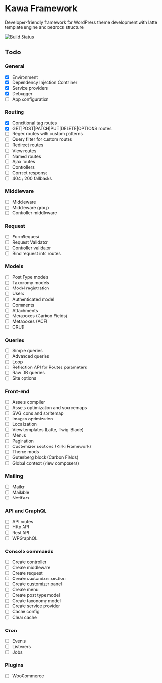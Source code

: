 # Kawa Framework

Developer-friendly framework for WordPress theme development with latte template engine and bedrock structure

[![Build Status](https://app.travis-ci.com/czernika/kawa.svg?token=dnoAxtq1npfjzQ8rFLq7&branch=master)](https://app.travis-ci.com/czernika/kawa)

## Todo

### General

- [x] Environment
- [x] Dependency Injection Container
- [x] Service providers
- [x] Debugger
- [ ] App configuration

### Routing

- [x] Conditional tag routes
- [x] GET|POST|PATCH|PUT|DELETE|OPTIONS routes
- [ ] Regex routes with custom patterns
- [ ] Query filter for custom routes
- [ ] Redirect routes
- [ ] View routes
- [ ] Named routes
- [ ] Ajax routes
- [ ] Controllers
- [ ] Correct response
- [ ] 404 / 200 fallbacks

### Middleware

- [ ] Middleware
- [ ] Middleware group
- [ ] Controller middleware

### Request

- [ ] FormRequest
- [ ] Request Validator
- [ ] Controller validator
- [ ] Bind request into routes

### Models

- [ ] Post Type models
- [ ] Taxonomy models
- [ ] Model registration
- [ ] Users
- [ ] Authenticated model
- [ ] Comments
- [ ] Attachments
- [ ] Metaboxes (Carbon Fields)
- [ ] Metaboxes (ACF)
- [ ] CRUD

### Queries

- [ ] Simple queries
- [ ] Advanced queries
- [ ] Loop
- [ ] Reflection API for Routes parameters
- [ ] Raw DB queries
- [ ] Site options

### Front-end

- [ ] Assets compiler
- [ ] Assets optimization and sourcemaps
- [ ] SVG icons and spritemap
- [ ] Images optimization
- [ ] Localization
- [ ] View templates (Latte, Twig, Blade)
- [ ] Menus
- [ ] Pagination
- [ ] Customizer sections (Kirki Framework)
- [ ] Theme mods
- [ ] Gutenberg block (Carbon Fields)
- [ ] Global context (view composers)

### Mailing

- [ ] Mailer
- [ ] Mailable
- [ ] Notifiers

### API and GraphQL

- [ ] API routes
- [ ] Http API
- [ ] Rest API
- [ ] WPGraphQL

### Console commands

- [ ] Create controller
- [ ] Create middleware
- [ ] Create request
- [ ] Create customizer section
- [ ] Create customizer panel
- [ ] Create menu
- [ ] Create post type model
- [ ] Create taxonomy model
- [ ] Create service provider
- [ ] Cache config
- [ ] Clear cache

### Cron

- [ ] Events
- [ ] Listeners
- [ ] Jobs

### Plugins

- [ ] WooCommerce